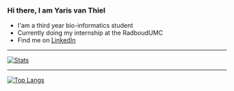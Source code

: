 ### Hi there, I am Yaris van Thiel 
* I'am a third year bio-informatics student
* Currently doing my internship at the RadboudUMC
* Find me on [LinkedIn](https://www.linkedin.com/in/yarisvanthiel)

---
[![Stats](https://github-readme-stats.vercel.app/api?username=yaris19&show_icons=true&hide_border=true&theme=dark)](https://github-readme-stats.vercel.app/api?username=yaris19&show_icons=true&hide_border=true&theme=dark?count_private=true)

---
[![Top Langs](https://github-readme-stats.vercel.app/api/top-langs/?username=yaris19&layout=compact&theme=dark)](https://github.com/yaris19/github-readme-stats)
